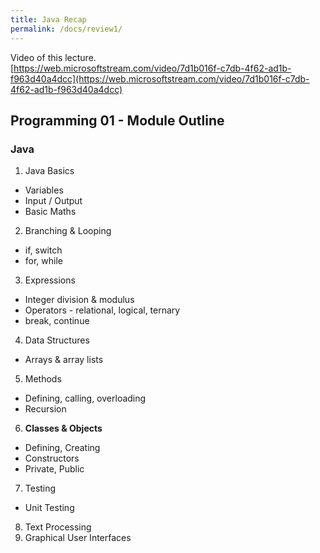 ```yaml
---
title: Java Recap
permalink: /docs/review1/
---
```


Video of this lecture.  
[https://web.microsoftstream.com/video/7d1b016f-c7db-4f62-ad1b-f963d40a4dcc](https://web.microsoftstream.com/video/7d1b016f-c7db-4f62-ad1b-f963d40a4dcc)

## <a name="outline"></a>Programming 01 - Module Outline  

### Java

1. Java Basics
  * Variables
  * Input / Output
  * Basic Maths
2. Branching & Looping
  * if, switch
  * for, while  
3. Expressions
  * Integer division & modulus
  * Operators - relational, logical, ternary
  * break, continue
4. Data Structures
  * Arrays & array lists
5. Methods
  * Defining, calling, overloading
  * Recursion
6. **Classes & Objects**
  * Defining, Creating
  * Constructors
  * Private, Public
7. Testing
  * Unit Testing
8. Text Processing
9. Graphical User Interfaces

